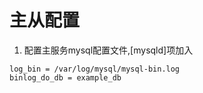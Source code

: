 # 主从配置
1. 配置主服务mysql配置文件,[mysqld]项加入
```
log_bin = /var/log/mysql/mysql-bin.log
binlog_do_db = example_db
```
